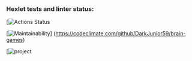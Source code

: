 ### Hexlet tests and linter status:
[![Actions Status](https://github.com/DarkJunior59/brain-games/workflows/hexlet-check/badge.svg)

[![Maintainability](https://api.codeclimate.com/v1/badges/a99a88d28ad37a79dbf6/maintainability)] (https://codeclimate.com/github/DarkJunior59/brain-games)

[![project](https://github.com/DarkJunior59/brain-games/workflows/project/badge.svg)